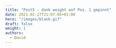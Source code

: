 ```yaml
---
title: "Post5 - dank weight auf Pos. 1 gepinnt"
date: 2021-02-27T21:07:05+01:00
hero: "/images/blank.gif"
draft: false
weight: 1
authors:
  - David
---
```


